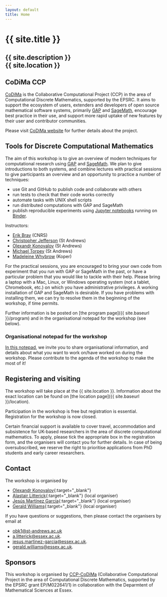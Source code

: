 ```yaml
---
layout: default
title: Home
---
```


# {{ site.title }}

## {{ site.description }}<br> {{ site.location }}

## CoDiMa CCP

[CoDiMa](https://www.codima.ac.uk/) is the Collaborative Computational
Project (CCP) in the area of Computational Discrete Mathematics,
supported by the EPSRC. It aims to support the ecosystem of users,
extenders and developers of open source mathematical software systems,
primarily [GAP](http://www.gap-system.org/) and [SageMath](http://www.sagemath.org/),
encourage best practice in their use, and support more rapid uptake of
new features by their user and contributor communities.

Please visit [CoDiMa website](https://www.codima.ac.uk/) for further 
details about the project.

## Tools for Discrete Computational Mathematics

The aim of this workshop is to give an overview of modern techniques
for computational research using [GAP](http://www.gap-system.org/)
and [SageMath](http://www.sagemath.org/). We plan to give introductions
to both systems, and combine lectures with practical sessions to give
participants an overview and an opportunity to practice a number of
techniques:
- use Git and GitHub to publish code and collaborate with others
- run tests to check that their code works correctly
- automate tasks with UNIX shell scripts
- run distributed computations with GAP and SageMath
- publish reproducible experiments using
[Jupyter notebooks](https://jupyter.org/) running on [Binder](https://mybinder.org/).

Instructors:
- [Erik Bray](https://iguananaut.net) (CNRS)
- [Christopher Jefferson](https://caj.host.cs.st-andrews.ac.uk/) (St Andrews)
- [Olexandr Konovalov](https://olexandr-konovalov.github.io/) (St Andrews)
- [Michael Torpey](https://mtorpey.github.io/) (St Andrews)
- [Madeleine Whybrow](https://madeleinewhybrow.wordpress.com/) (Koper)

For the practical sessions, you are encouraged to bring your own code
from experiment that you run with GAP or SageMath in the past, or
have a particular problem that you would like to tackle with their
help. Please bring a laptop with a Mac, 
Linux, or Windows operating system (not a tablet, Chromebook, etc.) 
on which you have administrative privileges. A working installation
of GAP and SageMath is desirable. If you have problems with installing
them, we can try to resolve them in the beginning of the workshop,
if time permits.

Further information is be posted on [the program page]({{ site.baseurl }}/program)
and in the organisational notepad for the workshop (see below).

### Organisational notepad for the workshop

[In this notepad](https://hackmd.io/@W4sMOUZpT_GtoAgUp_7a9Q/rkjb7t6TS),
we invite you to share organisational information, and details about
what you want to work on/have worked on during the workshop. Please 
contribute to the agenda of the workshop to make the most of it!

## Registering and visiting

The workshop will take place at the {{ site.location }}. Information
about the exact location can be found on
[the location page]({{ site.baseurl }}/location).

Participation in the workshop is free but registration is essential.
Registration for the workshop is now closed.

Certain financial support is available to cover travel, accommodation
and subsistence for UK-based researchers in the area of discrete
computational mathematics. To apply, please tick the appropriate box
in the registration form, and the organisers will contact you for
further details. In case of being oversubscribed, we reserve the right
to prioritise applications from PhD students and early career researchers.


## <a name="contact"></a> Contact

The workshop is organised by

* [Olexandr Konovalov](https://olexandr-konovalov.github.io/){:target="_blank"}
* [Alastair Litterick](https://www.essex.ac.uk/people/litte00606/alastair-litterick){:target="_blank"} (local organiser)
* [Jesús Martínez García](http://jesusmartinezgarcia.net/){:target="_blank"} (local organiser)
* [Gerald Williams](https://www.essex.ac.uk/people/willi77405/gerald-williams){:target="_blank"} (local organiser)

If you have questions or suggestions, then please contact the organisers by
email at
* [obk1@st-andrews.ac.uk](mailto:obk1@st-andrews.ac.uk)
* [a.litterick@essex.ac.uk](mailto:a.litterick@essex.ac.uk).
* [jesus.martinez-garcia@essex.ac.uk](mailto:jesus.martinez-garcia@essex.ac.uk).
* [gerald.williams@essex.ac.uk](mailto:gerald.williams@essex.ac.uk).

## Sponsors

This workshop is organised by [CCP-CoDiMa](http://www.codima.ac.uk)
(Collaborative Computational Project in the area of Computational
Discrete Mathematics, supported by the EPSRC grant EP/M022641/1)
in collaboration with the Deparmtent of Mathematical Sciences at Essex.



